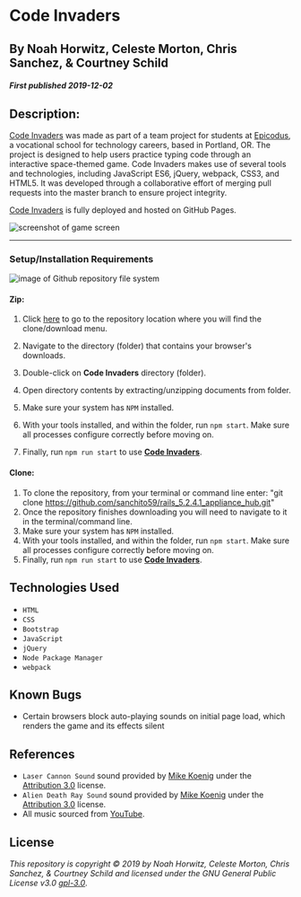 # Code Invaders

## By Noah Horwitz, Celeste Morton, Chris Sanchez, & Courtney Schild

#### _First published 2019-12-02_

## Description:
[Code Invaders](https://nhhor.github.io/code-invaders) was made as part of a team project for students at [Epicodus](http://www.epicodus.com), a vocational school for technology careers, based in Portland, OR. The project is designed to help users practice typing code through an interactive space-themed game. Code Invaders makes use of several tools and technologies, including JavaScript ES6, jQuery, webpack, CSS3, and HTML5. It was developed through a collaborative effort of merging pull requests into the master branch to ensure project integrity.

[Code Invaders](https://nhhor.github.io/code-invaders) is fully deployed and hosted on GitHub Pages.

![screenshot of game screen](https://i.imgur.com/vKmVo6e.png?1 "read")

- - - -
### Setup/Installation Requirements

![image of Github repository file system](https://i.imgur.com/UStodOA.jpg "read")

#### Zip:

1. Click [here](https://github.com/sanchito59/code-invaders.git) to go to the repository location where you will find the clone/download menu.

2. Navigate to the directory (folder) that contains your browser's downloads.
3. Double-click on **Code Invaders** directory (folder).
4. Open directory contents by extracting/unzipping documents from folder.
3. Make sure your system has `NPM` installed.
4. With your tools installed, and within the folder, run `npm start`. Make sure all processes configure correctly before moving on.
7. Finally, run `npm run start` to use [**Code Invaders**](https://nhhor.github.io/code-invaders).

#### Clone:

 1. To clone the repository, from your terminal or command line enter: "git clone https://github.com/sanchito59/rails_5.2.4.1_appliance_hub.git"
 2. Once the repository finishes downloading you will need to navigate to it in the terminal/command line.
 3. Make sure your system has `NPM` installed.
 5. With your tools installed, and within the folder, run `npm start`. Make sure all processes configure correctly before moving on.
 6. Finally, run `npm run start` to use [**Code Invaders**](https://nhhor.github.io/code-invaders).

## Technologies Used
- `HTML`
- `CSS`
- `Bootstrap`
- `JavaScript`
- `jQuery`
- `Node Package Manager`
- `webpack`

## Known Bugs
* Certain browsers block auto-playing sounds on initial page load, which renders the game and its effects silent


## References
* `Laser Cannon Sound` sound provided by [Mike Koenig](http://soundbible.com/1771-Laser-Cannon.html) under the [Attribution 3.0](https://creativecommons.org/licenses/by/3.0/us/) license.
* `Alien Death Ray Sound` sound provided by [Mike Koenig](http://soundbible.com/1274-Alien-Death-Ray.html) under the [Attribution 3.0](https://creativecommons.org/licenses/by/3.0/us/) license.
* All music sourced from [YouTube](https://www.youtube.com/).


## License
_This repository is copyright &copy; 2019 by Noah Horwitz, Celeste Morton, Chris Sanchez, & Courtney Schild and licensed under the GNU General Public License v3.0 [gpl-3.0](https://www.gnu.org/licenses/gpl-3.0.en.html)_.
